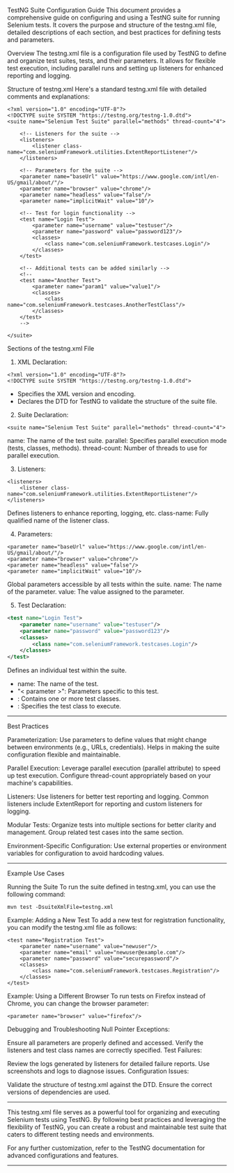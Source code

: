 TestNG Suite Configuration Guide
This document provides a comprehensive guide on configuring and using a TestNG suite for running Selenium tests. It covers the purpose and structure of the testng.xml file, detailed descriptions of each section, and best practices for defining tests and parameters.

Overview
The testng.xml file is a configuration file used by TestNG to define and organize test suites, tests, and their parameters. It allows for flexible test execution, including parallel runs and setting up listeners for enhanced reporting and logging.

Structure of testng.xml
Here's a standard testng.xml file with detailed comments and explanations:

```
<?xml version="1.0" encoding="UTF-8"?>
<!DOCTYPE suite SYSTEM "https://testng.org/testng-1.0.dtd">
<suite name="Selenium Test Suite" parallel="methods" thread-count="4">
    
    <!-- Listeners for the suite -->
    <listeners>
        <listener class-name="com.seleniumFramework.utilities.ExtentReportListener"/>
    </listeners>

    <!-- Parameters for the suite -->
    <parameter name="baseUrl" value="https://www.google.com/intl/en-US/gmail/about/"/>
    <parameter name="browser" value="chrome"/>
    <parameter name="headless" value="false"/>
    <parameter name="implicitWait" value="10"/>

    <!-- Test for login functionality -->
    <test name="Login Test">
        <parameter name="username" value="testuser"/>
        <parameter name="password" value="password123"/>
        <classes>
            <class name="com.seleniumFramework.testcases.Login"/>
        </classes>
    </test>

    <!-- Additional tests can be added similarly -->
    <!-- 
    <test name="Another Test">
        <parameter name="param1" value="value1"/>
        <classes>
            <class name="com.seleniumFramework.testcases.AnotherTestClass"/>
        </classes>
    </test>
    -->

</suite>
```

Sections of the testng.xml File

1. XML Declaration:

```
<?xml version="1.0" encoding="UTF-8"?>
<!DOCTYPE suite SYSTEM "https://testng.org/testng-1.0.dtd">
```

- Specifies the XML version and encoding.
- Declares the DTD for TestNG to validate the structure of the suite file.

2. Suite Declaration:

```
<suite name="Selenium Test Suite" parallel="methods" thread-count="4">
```

name: The name of the test suite.
parallel: Specifies parallel execution mode (tests, classes, methods).
thread-count: Number of threads to use for parallel execution.

3. Listeners:

```
<listeners>
    <listener class-name="com.seleniumFramework.utilities.ExtentReportListener"/>
</listeners>
```

Defines listeners to enhance reporting, logging, etc.
class-name: Fully qualified name of the listener class.

4. Parameters:

```
<parameter name="baseUrl" value="https://www.google.com/intl/en-US/gmail/about/"/>
<parameter name="browser" value="chrome"/>
<parameter name="headless" value="false"/>
<parameter name="implicitWait" value="10"/>
```

Global parameters accessible by all tests within the suite.
name: The name of the parameter.
value: The value assigned to the parameter.

5. Test Declaration:

```xml
<test name="Login Test"> 
	<parameter name="username" value="testuser"/> 
	<parameter name="password" value="password123"/> 
	<classes> 
		<class name="com.seleniumFramework.testcases.Login"/> 
	</classes> 
</test> 
```
Defines an individual test within the suite.

- name: The name of the test.
- "< parameter >": Parameters specific to this test.
- <classes>: Contains one or more test classes.
- <class name="com.seleniumFramework.testcases.Login"/>: Specifies the test class to execute.


---


Best Practices

Parameterization:
Use parameters to define values that might change between environments (e.g., URLs, credentials).
Helps in making the suite configuration flexible and maintainable.

Parallel Execution:
Leverage parallel execution (parallel attribute) to speed up test execution.
Configure thread-count appropriately based on your machine's capabilities.

Listeners:
Use listeners for better test reporting and logging.
Common listeners include ExtentReport for reporting and custom listeners for logging.

Modular Tests:
Organize tests into multiple <test> sections for better clarity and management.
Group related test cases into the same <test> section.

Environment-Specific Configuration:
Use external properties or environment variables for configuration to avoid hardcoding values.

---


Example Use Cases

Running the Suite
To run the suite defined in testng.xml, you can use the following command:

```
mvn test -DsuiteXmlFile=testng.xml
```
Example: Adding a New Test
To add a new test for registration functionality, you can modify the testng.xml file as follows:

```
<test name="Registration Test">
    <parameter name="username" value="newuser"/>
    <parameter name="email" value="newuser@example.com"/>
    <parameter name="password" value="securepassword"/>
    <classes>
        <class name="com.seleniumFramework.testcases.Registration"/>
    </classes>
</test>
```

Example: Using a Different Browser
To run tests on Firefox instead of Chrome, you can change the browser parameter:

```
<parameter name="browser" value="firefox"/>
```

Debugging and Troubleshooting
Null Pointer Exceptions:

Ensure all parameters are properly defined and accessed.
Verify the listeners and test class names are correctly specified.
Test Failures:

Review the logs generated by listeners for detailed failure reports.
Use screenshots and logs to diagnose issues.
Configuration Issues:

Validate the structure of testng.xml against the DTD.
Ensure the correct versions of dependencies are used.


---
This testng.xml file serves as a powerful tool for organizing and executing Selenium tests using TestNG. By following best practices and leveraging the flexibility of TestNG, you can create a robust and maintainable test suite that caters to different testing needs and environments.

For any further customization, refer to the TestNG documentation for advanced configurations and features.

---


